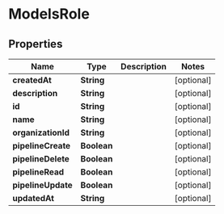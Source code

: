 

# ModelsRole


## Properties

| Name | Type | Description | Notes |
|------------ | ------------- | ------------- | -------------|
|**createdAt** | **String** |  |  [optional] |
|**description** | **String** |  |  [optional] |
|**id** | **String** |  |  [optional] |
|**name** | **String** |  |  [optional] |
|**organizationId** | **String** |  |  [optional] |
|**pipelineCreate** | **Boolean** |  |  [optional] |
|**pipelineDelete** | **Boolean** |  |  [optional] |
|**pipelineRead** | **Boolean** |  |  [optional] |
|**pipelineUpdate** | **Boolean** |  |  [optional] |
|**updatedAt** | **String** |  |  [optional] |



